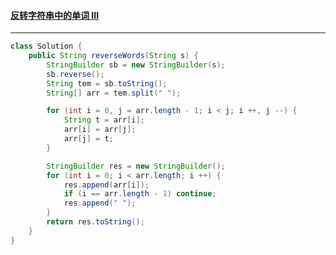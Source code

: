 #### <a href="https://leetcode.cn/problems/reverse-words-in-a-string-iii/">反转字符串中的单词 III</a>

--------------

```java
class Solution {
    public String reverseWords(String s) {
        StringBuilder sb = new StringBuilder(s);
        sb.reverse();
        String tem = sb.toString();
        String[] arr = tem.split(" ");

        for (int i = 0, j = arr.length - 1; i < j; i ++, j --) {
            String t = arr[i];
            arr[i] = arr[j];
            arr[j] = t;
        }

        StringBuilder res = new StringBuilder();
        for (int i = 0; i < arr.length; i ++) {
            res.append(arr[i]);
            if (i == arr.length - 1) continue;
            res.append(" ");
        }
        return res.toString();
    }
}
```

